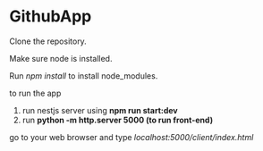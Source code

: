 # GithubApp

Clone the repository.

Make sure node is installed.

Run *npm install* to install node_modules.

to run the app
1. run nestjs server using **npm run start:dev**
2. run **python -m http.server 5000  (to run front-end)**

go to your web browser and type  *localhost:5000/client/index.html*

